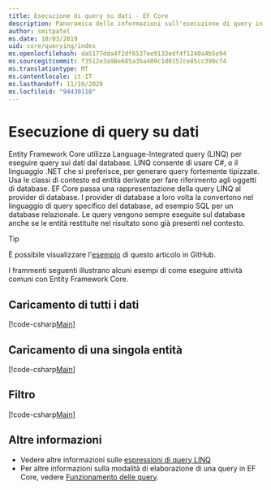 ```yaml
---
title: Esecuzione di query su dati - EF Core
description: Panoramica delle informazioni sull'esecuzione di query in Entity Framework Core
author: smitpatel
ms.date: 10/03/2019
uid: core/querying/index
ms.openlocfilehash: da5177dda4f2df6537ee9133edf4f1240a4b5e94
ms.sourcegitcommit: f3512e3a98e685a3ba409c1d0157ce85cc390cf4
ms.translationtype: MT
ms.contentlocale: it-IT
ms.lasthandoff: 11/10/2020
ms.locfileid: "94430118"
---
```

# <a name="querying-data"></a>Esecuzione di query su dati

Entity Framework Core utilizza Language-Integrated query (LINQ) per eseguire query sui dati dal database. LINQ consente di usare C#, o il linguaggio .NET che si preferisce, per generare query fortemente tipizzate. Usa le classi di contesto ed entità derivate per fare riferimento agli oggetti di database. EF Core passa una rappresentazione della query LINQ al provider di database. I provider di database a loro volta la convertono nel linguaggio di query specifico del database, ad esempio SQL per un database relazionale. Le query vengono sempre eseguite sul database anche se le entità restituite nel risultato sono già presenti nel contesto.

> [!TIP]
> È possibile visualizzare l'[esempio](https://github.com/dotnet/EntityFramework.Docs/tree/master/samples/core/Querying/Overview) di questo articolo in GitHub.

I frammenti seguenti illustrano alcuni esempi di come eseguire attività comuni con Entity Framework Core.

## <a name="loading-all-data"></a>Caricamento di tutti i dati

[!code-csharp[Main](../../../samples/core/Querying/Overview/Program.cs#LoadingAllData)]

## <a name="loading-a-single-entity"></a>Caricamento di una singola entità

[!code-csharp[Main](../../../samples/core/Querying/Overview/Program.cs#LoadingSingleEntity)]

## <a name="filtering"></a>Filtro

[!code-csharp[Main](../../../samples/core/Querying/Overview/Program.cs#Filtering)]

## <a name="further-readings"></a>Altre informazioni

- Vedere altre informazioni sulle [espressioni di query LINQ](/dotnet/csharp/programming-guide/concepts/linq/basic-linq-query-operations)
- Per altre informazioni sulla modalità di elaborazione di una query in EF Core, vedere [Funzionamento delle query](xref:core/querying/how-query-works).
